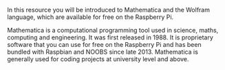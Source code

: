 In this resource you will be introduced to Mathematica and the Wolfram language, which are available for free on the Raspberry Pi.

Mathematica is a computational programming tool used in science, maths, computing and engineering. It was first released in 1988. It is proprietary software that you can use for free on the Raspberry Pi and has been bundled with Raspbian and NOOBS since late 2013. Mathematica is generally used for coding projects at university level and above. 
